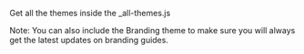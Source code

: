 ﻿
Get all the themes inside the _all-themes.js

Note: You can also include the Branding theme to make sure you will always get the latest updates on branding guides.
